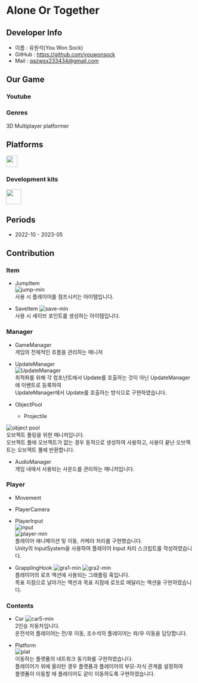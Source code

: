 # Alone Or Together

## Developer Info
* 이름 : 유원석(You Won Sock)
* GitHub : https://github.com/youwonsock
* Mail : qazwsx233434@gmail.com

## Our Game
### Youtube



### Genres

3D Multiplayer platformer

<b><h2>Platforms</h2></b>

<p>
<img src="https://upload.wikimedia.org/wikipedia/commons/c/c7/Windows_logo_-_2012.png" height="30">
</p>

### Development kits

<p>
<img src="https://upload.wikimedia.org/wikipedia/commons/thumb/1/19/Unity_Technologies_logo.svg/1280px-Unity_Technologies_logo.svg.png" height="40">
</p>

<b><h2>Periods</h2></b>

* 2022-10 - 2023-05

## Contribution

### Item
  * JumpItem  
    ![jump-min](https://github.com/youwonsock/AOT_SourceCode/assets/46276141/6385c7a1-e335-4143-bb00-8a507b7ad81c)  
    사용 시 플레이어를 점프시키는 아이템입니다.

  * SaveItem
    ![save-min](https://github.com/youwonsock/AOT_SourceCode/assets/46276141/f220a099-570c-4564-9bd3-0ae0ff54cee7)  
    사용 시 세이브 포인트를 생성하는 아이템입니다.

### Manager 
  * GameManager   
    게임의 전체적인 흐름을 관리하는 매니저
    
  * UpdateManager   
    ![UpdateManager](https://github.com/youwonsock/AOT_SourceCode/assets/46276141/d11a9e65-e2ed-4edf-9967-6f742303cd05)  
    최적화를 위해 각 컴포넌트에서 Update를 호출하는 것이 아닌 UpdateManager에 이벤트로 등록하여  
    UpdateManager에서 Update를 호출하는 방식으로 구현하였습니다.

  * ObjectPool  
    * Projectile  
      
  ![object pool](https://github.com/youwonsock/AOT_SourceCode/assets/46276141/57d5ea76-3651-4baa-8ffe-557f190ca5f5)  
  오브젝트 풀링을 위한 매니저입니다.  
  오브젝트 풀에 오브젝트가 없는 경우 동적으로 생성하여 사용하고, 사용이 끝난 오브젝트는 오브젝트 풀에 반환합니다. 

  * AudioManager  
    게임 내에서 사용되는 사운드를 관리하는 매니저입니다.
  
### Player
  * Movement  
  * PlayerCamera   
  * PlayerInput  
  ![input](https://github.com/youwonsock/AOT_SourceCode/assets/46276141/4cf099ff-4f4f-4a67-abef-1f973b4715e1)   
  ![player-min](https://github.com/youwonsock/AOT_SourceCode/assets/46276141/628e45a4-5e3c-47d4-9773-8e81139389fc)   
  플레이어 애니메이션 및 이동, 카메라 처리를 구현했습니다.  
  Unity의 InputSystem을 사용하여 플레이어 Input 처리 스크립트를 작성하였습니다.  

  * GrapplingHook
  ![gra1-min](https://github.com/youwonsock/AOT_SourceCode/assets/46276141/4c8290b5-d915-4a7c-acd4-e9a375d676b4)
  ![gra2-min](https://github.com/youwonsock/AOT_SourceCode/assets/46276141/2ce471ad-daf5-4fd0-b09b-686c64e3a057)  
  플레이어의 로프 액션에 사용되는 그래플링 훅입니다.  
  목표 지점으로 날아가는 액션과 목표 지점에 로프로 매달리는 액션을 구현하였습니다. 

### Contents
  * Car
    ![car5-min](https://github.com/youwonsock/AOT_SourceCode/assets/46276141/4da816fa-c0e4-4141-a246-30be5f59335a)  
    2인승 자동차입니다.  
    운전석의 플레이어는 전/후 이동, 조수석의 플레이어는 좌/우 이동을 담당합니다.

  * Platform  
    ![plat](https://github.com/youwonsock/AOT_SourceCode/assets/46276141/2e155e7d-1078-4359-bef7-51b6a0dae4bb)  
    이동하는 플랫폼의 네트워크 동기화를 구현하였습니다.  
    플레이어가 위에 올라탄 경우 플랫폼과 플레이어의 부모-자식 관계를 설정하여  
    플랫폼이 이동할 때 플레이어도 같이 이동하도록 구현하였습니다.
